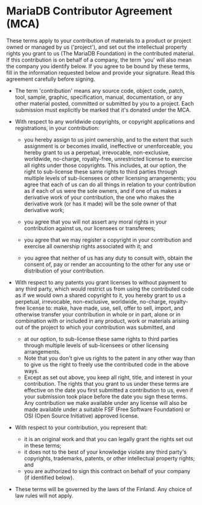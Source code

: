 # MariaDB Contributor Agreement (MCA)

These terms apply to your contribution of materials to a product or project
owned or managed by us ('project'), and set out the intellectual property
rights you grant to us (The MariaDB Foundation) in the contributed material. If
this contribution is on behalf of a company, the term 'you' will also mean the
company you identify below. If you agree to be bound by these terms, fill in
the information requested below and provide your signature. Read this agreement
carefully before signing.

- The term 'contribution' means any source code, object code, patch, tool,
  sample, graphic, specification, manual, documentation, or any other
  material posted, committed or submitted by you to a project. Each
  submission must explicitly be marked that it's donated under the MCA.

- With respect to any worldwide copyrights, or copyright applications and
  registrations, in your contribution:

  - you hereby assign to us joint ownership, and to the extent that such assignment
    is or becomes invalid, ineffective or unenforceable, you hereby grant to us a
    perpetual, irrevocable, non-exclusive, worldwide, no-charge, royalty-free,
    unrestricted license to exercise all rights under those copyrights. This
    includes, at our option, the right to sub-license these same rights to third
    parties through multiple levels of sub-licensees or other licensing
    arrangements; you agree that each of us can do all things in relation to your
    contribution as if each of us were the sole owners, and if one of us makes a
    derivative work of your contribution, the one who makes the derivative work (or
    has it made) will be the sole owner of that derivative work;

  - you agree that you will not assert any moral rights in your contribution
    against us, our licensees or transferees;
  - you agree that we may register a copyright in your contribution and exercise
    all ownership rights associated with it; and
  - you agree that neither of us has any duty to consult with, obtain the
    consent of, pay or render an accounting to the other for any use or
    distribution of your contribution.

- With respect to any patents you grant licenses to without payment to any third
  party, which would restrict us from using the contributed code as if we would
  own a shared copyright to it, you hereby grant to us a perpetual, irrevocable,
  non-exclusive, worldwide, no-charge, royalty-free license to: make, have made,
  use, sell, offer to sell, import, and otherwise transfer your contribution in
  whole or in part, alone or in combination with or included in any product, work
  or materials arising out of the project to which your contribution was
  submitted, and

  - at our option, to sub-license these same rights to third parties through
    multiple levels of sub-licensees or other licensing arrangements.
  - Note that you don't give us rights to the patent in any other way than to
    give us the right to freely use the contributed code in the above ways.
  - Except as set out above, you keep all right, title, and interest in your
    contribution. The rights that you grant to us under these terms are effective
    on the date you first submitted a contribution to us, even if your submission
    took place before the date you sign these terms. Any contribution we make
    available under any license will also be made available under a suitable FSF
    (Free Software Foundation) or OSI (Open Source Initiative) approved license.

- With respect to your contribution, you represent that:

  - it is an original work and that you can legally grant the rights set out in these terms;
  - it does not to the best of your knowledge violate any third party's
    copyrights, trademarks, patents, or other intellectual property rights; and
  - you are authorized to sign this contract on behalf of your company (if
    identified below).

- These terms will be governed by the laws of the Finland. Any choice of law rules will not apply.
